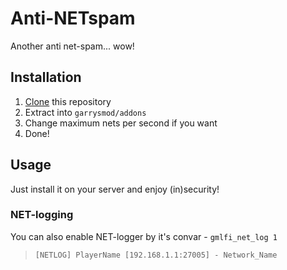# Anti-NETspam
Another anti net-spam... wow!

## Installation
1. [Clone](https://github.com/LenofagIndustries/easy-anti-netspam/archive/refs/heads/main.zip) this repository
2. Extract into `garrysmod/addons`
3. Change maximum nets per second if you want
4. Done!

## Usage
Just install it on your server and enjoy (in)security!

### NET-logging
You can also enable NET-logger by it's convar - `gmlfi_net_log 1`
> `[NETLOG] PlayerName [192.168.1.1:27005] - Network_Name`
